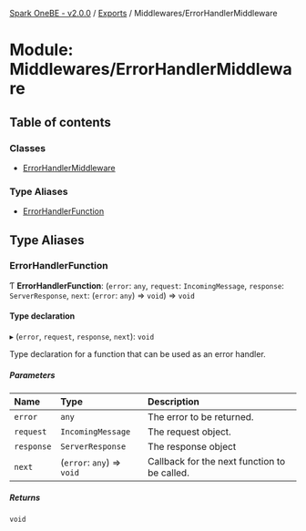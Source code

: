 [Spark OneBE - v2.0.0](../README.md) / [Exports](../modules.md) / Middlewares/ErrorHandlerMiddleware

# Module: Middlewares/ErrorHandlerMiddleware

## Table of contents

### Classes

- [ErrorHandlerMiddleware](../classes/Middlewares_ErrorHandlerMiddleware.ErrorHandlerMiddleware.md)

### Type Aliases

- [ErrorHandlerFunction](Middlewares_ErrorHandlerMiddleware.md#errorhandlerfunction)

## Type Aliases

### ErrorHandlerFunction

Ƭ **ErrorHandlerFunction**: (`error`: `any`, `request`: `IncomingMessage`, `response`: `ServerResponse`, `next`: (`error`: `any`) => `void`) => `void`

#### Type declaration

▸ (`error`, `request`, `response`, `next`): `void`

Type declaration for a function that can be used as an error handler.

##### Parameters

| Name | Type | Description |
| :------ | :------ | :------ |
| `error` | `any` | The error to be returned. |
| `request` | `IncomingMessage` | The request object. |
| `response` | `ServerResponse` | The response object |
| `next` | (`error`: `any`) => `void` | Callback for the next function to be called. |

##### Returns

`void`
